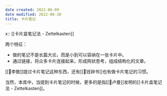 ```yaml
---
date created: 2022-06-09
date modified: 2022-08-20
title: 卡片笔记
---
```


x:: [[卡片盒笔记法 - Zettelkasten]]

两个特征：

- 做的笔记不是长篇大论，而是小到可以容纳在一张卡片中。
- 通过链接，将众多卡片连接起来，形成网状思考，组成结构化的文章。

[[🧑李敖]]提过卡片笔记这种东西，还有[[🧑钱钟书]]也有做卡片笔记的习惯。

当然，本库中，当提到卡片笔记的时候，更多的是指[[🧑卢曼]]发明的[[卡片盒笔记法 - Zettelkasten]]。

